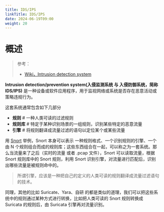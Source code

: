 ```yaml
---
title: IDS/IPS
linkTitle: IDS/IPS
date: 2024-06-19T09:00
weight: 20
---
```


# 概述

> 参考：
>
> - [Wiki，Intrusion detection system](https://en.wikipedia.org/wiki/Intrusion_detection_system)

**Intrusion detection/prevention system(入侵监测系统 与 入侵防御系统，简称 IDS/IPS)** 是一种设备或软件应用程序，用于监视网络或系统是否存在恶意活动或策略违规行为。

这套系统通常包含如下几部分

- **规则** # 一种人类可读的过滤规则
- **规则库** # 特定于某种识别场景的一组规则，识别某些特定的恶意流量
- **引擎** # 将规则翻译成流量过滤的语句以定位某个或某些流量

用 [Snort](/docs/7.信息安全/Security%20software/Snort.md) 举例，Snort 本身可以表示 一种规则格式、一个识别规则的引擎、一个由 N 个规则组合而成的规则库；这些东西组合在一起，可以称之为一套系统。那么当流量来了之后（实时的流量 或者 .pcap 文件），Snort 可以读取流量，根据 Snort 规则库中的 Snort 规则，利用 Snort 识别引擎，对流量进行匹配后，识别出哪些流量是被规则命中的。

> 所谓引擎，应该是一种把自己的定义的人类可读的规则翻译成流量过滤语句的技术。

同理，其他的比如 Suricate、Yara、自研 的都是类似的道理，我们可以把这些系统中的规则通过某种方式进行转换，比如把人类可读的 Snort 规则转换成 Suricata 的规则后，由 Suricata 引擎再对流量识别。
